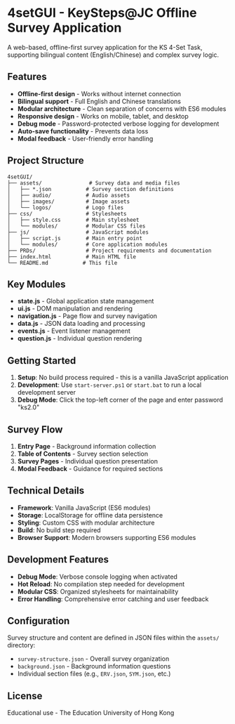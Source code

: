 # 4setGUI - KeySteps@JC Offline Survey Application

A web-based, offline-first survey application for the KS 4-Set Task, supporting bilingual content (English/Chinese) and complex survey logic.

## Features

- **Offline-first design** - Works without internet connection
- **Bilingual support** - Full English and Chinese translations
- **Modular architecture** - Clean separation of concerns with ES6 modules
- **Responsive design** - Works on mobile, tablet, and desktop
- **Debug mode** - Password-protected verbose logging for development
- **Auto-save functionality** - Prevents data loss
- **Modal feedback** - User-friendly error handling

## Project Structure

```
4setGUI/
├── assets/               # Survey data and media files
│   ├── *.json           # Survey section definitions
│   ├── audio/           # Audio assets
│   ├── images/          # Image assets
│   └── logos/           # Logo files
├── css/                 # Stylesheets
│   ├── style.css        # Main stylesheet
│   └── modules/         # Modular CSS files
├── js/                  # JavaScript modules
│   ├── script.js        # Main entry point
│   └── modules/         # Core application modules
├── PRDs/                # Project requirements and documentation
├── index.html           # Main HTML file
└── README.md           # This file
```

## Key Modules

- **state.js** - Global application state management
- **ui.js** - DOM manipulation and rendering
- **navigation.js** - Page flow and survey navigation
- **data.js** - JSON data loading and processing
- **events.js** - Event listener management
- **question.js** - Individual question rendering

## Getting Started

1. **Setup**: No build process required - this is a vanilla JavaScript application
2. **Development**: Use `start-server.ps1` or `start.bat` to run a local development server
3. **Debug Mode**: Click the top-left corner of the page and enter password "ks2.0"

## Survey Flow

1. **Entry Page** - Background information collection
2. **Table of Contents** - Survey section selection
3. **Survey Pages** - Individual question presentation
4. **Modal Feedback** - Guidance for required sections

## Technical Details

- **Framework**: Vanilla JavaScript (ES6 modules)
- **Storage**: LocalStorage for offline data persistence
- **Styling**: Custom CSS with modular architecture
- **Build**: No build step required
- **Browser Support**: Modern browsers supporting ES6 modules

## Development Features

- **Debug Mode**: Verbose console logging when activated
- **Hot Reload**: No compilation step needed for development
- **Modular CSS**: Organized stylesheets for maintainability
- **Error Handling**: Comprehensive error catching and user feedback

## Configuration

Survey structure and content are defined in JSON files within the `assets/` directory:
- `survey-structure.json` - Overall survey organization
- `background.json` - Background information questions
- Individual section files (e.g., `ERV.json`, `SYM.json`, etc.)

## License

Educational use - The Education University of Hong Kong

